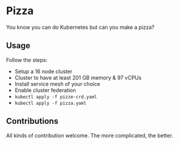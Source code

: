 # Pizza

You know you can do Kubernetes but can you make a pizza?

## Usage

Follow the steps:

- Setup a 16 node cluster
- Cluster to have at least 201 GB memory & 97 vCPUs
- Install service mesh of your choice
- Enable cluster federation
- `kubectl apply -f pizze-crd.yaml`
- `kubectl apply -f pizza.yaml`

## Contributions

All kinds of contribution welcome. The more complicated, the better.
